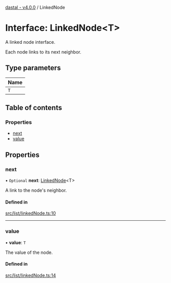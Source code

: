 [dastal - v4.0.0](../README.md) / LinkedNode

# Interface: LinkedNode<T\>

A linked node interface.

Each node links to its next neighbor.

## Type parameters

| Name |
| :------ |
| `T` |

## Table of contents

### Properties

- [next](linkednode.md#next)
- [value](linkednode.md#value)

## Properties

### next

• `Optional` **next**: [LinkedNode](linkednode.md)<T\>

A link to the node's neighbor.

#### Defined in

[src/list/linkedNode.ts:10](https://github.com/havelessbemore/dastal/blob/2fe24da/src/list/linkedNode.ts#L10)

___

### value

• **value**: `T`

The value of the node.

#### Defined in

[src/list/linkedNode.ts:14](https://github.com/havelessbemore/dastal/blob/2fe24da/src/list/linkedNode.ts#L14)
